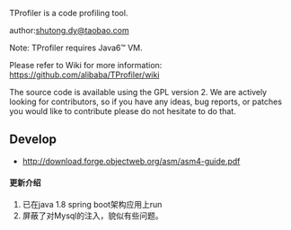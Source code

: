 TProfiler is a code profiling tool.

author:shutong.dy@taobao.com

Note: TProfiler requires Java6™ VM.

Please refer to Wiki for more information:
https://github.com/alibaba/TProfiler/wiki

The source code is available using the GPL version 2. We are actively looking for contributors, so if you have any ideas, bug reports, or patches you would like to contribute please do not hesitate to do that.

## Develop

* http://download.forge.objectweb.org/asm/asm4-guide.pdf

#### 更新介绍

1. 已在java 1.8 spring boot架构应用上run
2. 屏蔽了对Mysql的注入，貌似有些问题。



